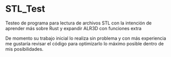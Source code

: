 # STL_Test

Testeo de programa para lectura de archivos STL con la intención de aprender más sobre Rust y expandir ALR3D con funciones extra

De momento su trabajo inicial lo realiza sin problema y con más experiencia me gustaría revisar el código para optimizarlo lo máximo posible dentro de mis posibilidades.
